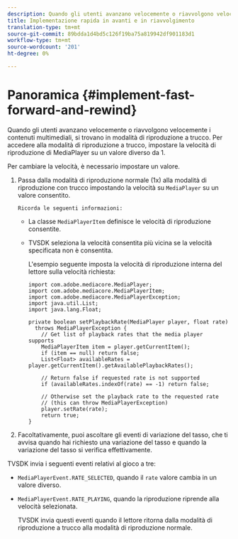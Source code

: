 ```yaml
---
description: Quando gli utenti avanzano velocemente o riavvolgono velocemente i contenuti multimediali, si trovano in modalità di riproduzione a trucco. Per accedere alla modalità di riproduzione a trucco, impostare la velocità di riproduzione di MediaPlayer su un valore diverso da 1.
title: Implementazione rapida in avanti e in riavvolgimento
translation-type: tm+mt
source-git-commit: 89bdda1d4bd5c126f19ba75a819942df901183d1
workflow-type: tm+mt
source-wordcount: '201'
ht-degree: 0%

---
```



# Panoramica {#implement-fast-forward-and-rewind}

Quando gli utenti avanzano velocemente o riavvolgono velocemente i contenuti multimediali, si trovano in modalità di riproduzione a trucco. Per accedere alla modalità di riproduzione a trucco, impostare la velocità di riproduzione di MediaPlayer su un valore diverso da 1.

Per cambiare la velocità, è necessario impostare un valore.

1. Passa dalla modalità di riproduzione normale (1x) alla modalità di riproduzione con trucco impostando la velocità su `MediaPlayer` su un valore consentito.

       Ricorda le seguenti informazioni:
   
   * La classe `MediaPlayerItem` definisce le velocità di riproduzione consentite.
   * TVSDK seleziona la velocità consentita più vicina se la velocità specificata non è consentita.

      L&#39;esempio seguente imposta la velocità di riproduzione interna del lettore sulla velocità richiesta:

      ```
      import com.adobe.mediacore.MediaPlayer; 
      import com.adobe.mediacore.MediaPlayerItem; 
      import com.adobe.mediacore.MediaPlayerException; 
      import java.util.List; 
      import java.lang.Float; 
      
      private boolean setPlaybackRate(MediaPlayer player, float rate)  
        throws MediaPlayerException { 
          // Get list of playback rates that the media player supports 
          MediaPlayerItem item = player.getCurrentItem(); 
          if (item == null) return false; 
          List<Float> availableRates = player.getCurrentItem().getAvailablePlaybackRates(); 
      
          // Return false if requested rate is not supported 
          if (availableRates.indexOf(rate) == -1) return false; 
      
          // Otherwise set the playback rate to the requested rate  
          // (this can throw MediaPlayerException) 
          player.setRate(rate); 
          return true; 
      }
      ```

1. Facoltativamente, puoi ascoltare gli eventi di variazione del tasso, che ti avvisa quando hai richiesto una variazione del tasso e quando la variazione del tasso si verifica effettivamente.

TVSDK invia i seguenti eventi relativi al gioco a tre:

* `MediaPlayerEvent.RATE_SELECTED`, quando il  `rate` valore cambia in un valore diverso.

* `MediaPlayerEvent.RATE_PLAYING`, quando la riproduzione riprende alla velocità selezionata.

   TVSDK invia questi eventi quando il lettore ritorna dalla modalità di riproduzione a trucco alla modalità di riproduzione normale.